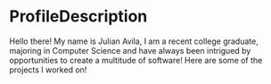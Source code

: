 # ProfileDescription

Hello there! My name is Julian Avila, I am a recent college graduate, majoring in Computer Science and have always been intrigued by opportunities to create
a multitude of software! Here are some of the projects I worked on!

